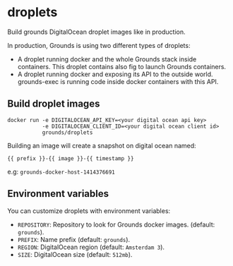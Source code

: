 # droplets

Build grounds DigitalOcean droplet images like in production.

In production, Grounds is using two different types of droplets:

* A droplet running docker and the whole Grounds stack inside containers.
This droplet contains also fig to launch Grounds containers.
* A droplet running docker and exposing its API to the outside world. grounds-exec
is running code inside docker containers with this API.

## Build droplet images

    docker run -e DIGITALOCEAN_API_KEY=<your digital ocean api key>
               -e DIGITALOCEAN_CLIENT_ID=<your digital ocean client id>
               grounds/droplets

Building an image will create a snapshot on digital ocean named:

    {{ prefix }}-{{ image }}-{{ timestamp }}

e.g: `grounds-docker-host-1414376691`

## Environment variables

You can customize droplets with environment variables:

* `REPOSITORY`: Repository to look for Grounds docker images. (default: `grounds`).
* `PREFIX`: Name prefix (default: `grounds`).
* `REGION`: DigitalOcean region (default: `Amsterdam 3`).
* `SIZE`: DigitalOcean size (default: `512mb`).



